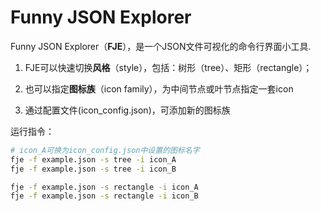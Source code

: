 # Funny JSON Explorer
Funny JSON Explorer（**FJE**），是一个JSON文件可视化的命令行界面小工具.

1. FJE可以快速切换**风格**（style），包括：树形（tree）、矩形（rectangle）；

2. 也可以指定**图标族**（icon family），为中间节点或叶节点指定一套icon

3. 通过配置文件(icon_config.json)，可添加新的图标族

运行指令：
```bash
# icon_A可换为icon_config.json中设置的图标名字
fje -f example.json -s tree -i icon_A
fje -f example.json -s tree -i icon_B

fje -f example.json -s rectangle -i icon_A
fje -f example.json -s rectangle -i icon_B
```